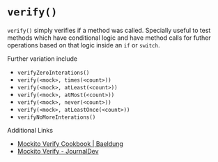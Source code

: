 # `verify()`

`verify()` simply verifies if a method was called. Specially useful to test methods which have conditional logic and have method calls for futher operations based on that logic inside an `if` or `switch`.

Further variation include
 - `verifyZeroInterations()`
 - `verify(<mock>, times(<count>))`
 - `verify(<mock>, atLeast(<count>))`
 - `verify(<mock>, atMost(<count>))`
 - `verify(<mock>, never(<count>))`
 - `verify(<mock>, atLeastOnce(<count>))`
 - `verifyNoMoreInterations()`

Additional Links
 - [Mockito Verify Cookbook \| Baeldung](https://www.baeldung.com/mockito-verify)
 - [Mockito Verify - JournalDev](https://www.journaldev.com/21855/mockito-verify)
